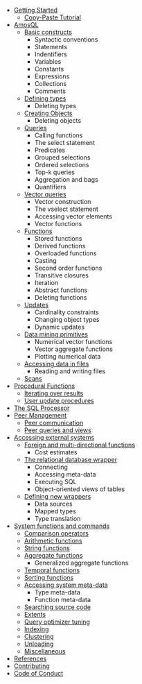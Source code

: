 * [Getting Started](getting-started/README.md)
    * [Copy-Paste Tutorial](getting-started/tutorial.md)
* [AmosQL](amosql/README.md)
  * [Basic constructs](amosql/basic-constructs.md)
    * Syntactic conventions
    * Statements
    * Indentifiers
    * Variables
    * Constants
    * Expressions
    * Collections
    * Comments
  * [Defining types](amosql/defining-types.md)
    * Deleting types
  * [Creating Objects](amosql/creating-objects.md)
    * Deleting objects
  * [Queries](amosql/queries.md)
    * Calling functions
    * The select statement
    * Predicates
    * Grouped selections
    * Ordered selections
    * Top-k queries
    * Aggregation and bags
    * Quantifiers
  * [Vector queries](amosql/vector-queries.md)
    * Vector construction
    * The vselect statement
    * Accessing vector elements
    * Vector functions
  * [Functions](amosql/defining-functions.md)
    * Stored functions
    * Derived functions
    * Overloaded functions
    * Casting
    * Second order functions
    * Transitive closures
    * Iteration
    * Abstract functions
    * Deleting functions
  * [Updates](amosql/updates.md)
    * Cardinality constraints
    * Changing object types
    * Dynamic updates
  * [Data mining primitives](amosql/data-mining-primitives.md)
    * Numerical vector functions
    * Vector aggregate functions
    * Plotting numerical data
  * [Accessing data in files](amosql/accessing-data-in-files.md)
    * Reading and writing files
  * [Scans](amosql/scans.md)
* [Procedural Functions](procedural-functions/README.md)
  * [Iterating over results](procedural-functions/iterating-over-results.md)
  * [User update procedures](procedural-functions/user-update-procedures.md)
* [The SQL Processor](sql-processor/README.md)
* [Peer Management](peer-management/README.md)
  * [Peer communication](peer-management/peer-communication.md)
  * [Peer queries and views](peer-management/peer-queries-and-views.md)
* [Accessing external systems](accessing-external-systems/README.md)
  * [Foreign and multi-directional functions](accessing-external-systems/foreign-and-multi-directional-functions.md)
    * Cost estimates
  * [The relational database wrapper](accessing-external-systems/the-relational-database-wrapper.md)
    * Connecting
    * Accessing meta-data
    * Executing SQL
    * Object-oriented views of tables
  * [Defining new wrappers](accessing-external-systems/defining-new-wrappers.md)
    * Data sources
    * Mapped types
    * Type translation
* [System functions and commands](system-functions/README.md)
  * [Comparison operators](system-functions/comparison-operators.md)
  * [Arithmetic functions](system-functions/arithmetic-functions.md)
  * [String functions](system-functions/string-functions.md)
  * [Aggregate functions](system-functions/aggregate-functions.md)
    * Generalized aggregate functions
  * [Temporal functions](system-functions/temporal-functions.md)
  * [Sorting functions](system-functions/sorting-functions.md)
  * [Accessing system meta-data](system-functions/accessing-system-meta-data.md)
    * Type meta-data
    * Function meta-data
  * [Searching source code](system-functions/searching-source-code.md)
  * [Extents](system-functions/extents.md)
  * [Query optimizer tuning](system-functions/query-optimizer-tuning.md)
  * [Indexing](system-functions/indexing.md)
  * [Clustering](system-functions/clustering.md)
  * [Unloading](system-functions/unloading.md)
  * [Miscellaneous](system-functions/miscellaneous.md)
* [References](references/README.md)
* [Contributing](CONTRIBUTING.md)
* [Code of Conduct](CODE_OF_CONDUCT.md)
